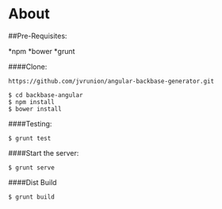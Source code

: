 

# About

##Pre-Requisites:

*npm
*bower
*grunt

####Clone:

```
https://github.com/jvrunion/angular-backbase-generator.git
```

	$ cd backbase-angular
	$ npm install
	$ bower install

####Testing:
	
	$ grunt test

####Start the server:

	$ grunt serve

####Dist Build

	$ grunt build


